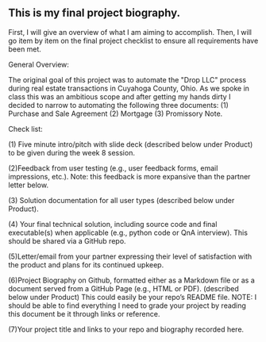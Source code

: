 ## This is my final project biography. 

First, I will give an overview of what I am aiming to accomplish. Then, I will go item by item on the final project checklist to ensure all requirements have been met. 

General Overview:

The original goal of this project was to automate the "Drop LLC" process during real estate transactions in Cuyahoga County, Ohio. As we spoke in class this was an ambitious scope and after getting my hands dirty I decided to narrow to automating the following three documents: (1) Purchase and Sale Agreement (2) Mortgage (3) Promissory Note. 

Check list:

(1) Five minute intro/pitch with slide deck (described below under Product) to be given during the week 8 session. 


(2)Feedback from user testing (e.g., user feedback forms, email impressions, etc.). Note: this feedback is more expansive than the partner letter below.

(3) Solution documentation for all user types (described below under Product).

(4) Your final technical solution, including source code and final executable(s) when applicable (e.g., python code or QnA interview). This should be shared via a GitHub repo. 

(5)Letter/email from your partner expressing their level of satisfaction with the product and plans for its continued upkeep. 

(6)Project Biography on Github, formatted either as a Markdown file or as a document served from a GitHub Page (e.g., HTML or PDF). (described below under Product) This could easily be your repo’s README file. NOTE: I should be able to find everything I need to grade your project by reading this document be it through links or reference. 

(7)Your project title and links to your repo and biography recorded here. 
